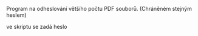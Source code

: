 Program na odheslování většího počtu PDF souborů.
(Chráněném stejným heslem)

ve skriptu se zadá heslo
